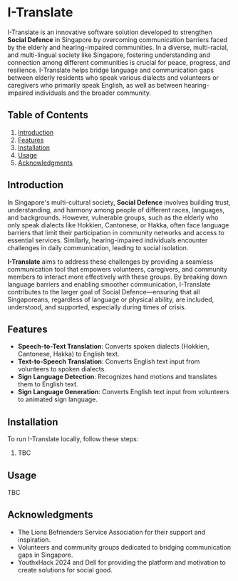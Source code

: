 # I-Translate

I-Translate is an innovative software solution developed to strengthen **Social Defence** in Singapore by overcoming communication barriers faced by the elderly and hearing-impaired communities. In a diverse, multi-racial, and multi-lingual society like Singapore, fostering understanding and connection among different communities is crucial for peace, progress, and resilience. I-Translate helps bridge language and communication gaps between elderly residents who speak various dialects and volunteers or caregivers who primarily speak English, as well as between hearing-impaired individuals and the broader community.

## Table of Contents
1. [Introduction](#introduction)
2. [Features](#features)
3. [Installation](#installation)
4. [Usage](#usage)
5. [Acknowledgments](#acknowledgements)

## Introduction

In Singapore's multi-cultural society, **Social Defence** involves building trust, understanding, and harmony among people of different races, languages, and backgrounds. However, vulnerable groups, such as the elderly who only speak dialects like Hokkien, Cantonese, or Hakka, often face language barriers that limit their participation in community networks and access to essential services. Similarly, hearing-impaired individuals encounter challenges in daily communication, leading to social isolation.

**I-Translate** aims to address these challenges by providing a seamless communication tool that empowers volunteers, caregivers, and community members to interact more effectively with these groups. By breaking down language barriers and enabling smoother communication, I-Translate contributes to the larger goal of Social Defence—ensuring that all Singaporeans, regardless of language or physical ability, are included, understood, and supported, especially during times of crisis.

## Features

- **Speech-to-Text Translation**: Converts spoken dialects (Hokkien, Cantonese, Hakka) to English text.
- **Text-to-Speech Translation**: Converts English text input from volunteers to spoken dialects.
- **Sign Language Detection**: Recognizes hand motions and translates them to English text.
- **Sign Language Generation**: Converts English text input from volunteers to animated sign language.

## Installation

To run I-Translate locally, follow these steps:

1. TBC

## Usage 

TBC

## Acknowledgments

- The Lions Befrienders Service Association for their support and inspiration.
- Volunteers and community groups dedicated to bridging communication gaps in Singapore.
- YouthxHack 2024 and Dell for providing the platform and motivation to create solutions for social good.